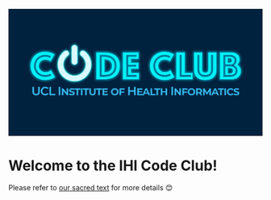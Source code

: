 ![](docs/content/images/logo/CodeClub_ver2_darkblue.png)

# Welcome to the IHI Code Club!

Please refer to [our sacred text](https://ucl-ihi.github.io/CodeClub/) for more details :blush:
